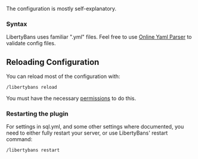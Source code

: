 The configuration is mostly self-explanatory.

### Syntax

LibertyBans uses familiar ".yml" files. Feel free to use [Online Yaml Parser](https://yaml-online-parser.appspot.com) to validate config files.

## Reloading Configuration

You can reload most of the configuration with:

```
/libertybans reload
```

You must have the necessary [permissions](Permissions) to do this.

### Restarting the plugin

For settings in sql.yml, and some other settings where documented, you need to either fully restart your server, or use LibertyBans' restart command:
```
/libertybans restart
```
